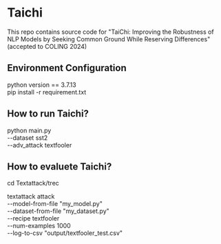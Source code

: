 # Taichi

This repo contains source code for "TaiChi: Improving the Robustness of NLP Models by Seeking
Common Ground While Reserving Differences" (accepted to COLING 2024)

## Environment Configuration
python version == 3.7.13 \
pip install -r requirement.txt

## How to run Taichi?
python main.py \
--dataset sst2 \
--adv_attack textfooler 

## How to evaluete Taichi?
cd Textattack/trec

textattack attack \
--model-from-file "my_model.py" \
--dataset-from-file "my_dataset.py" \
--recipe textfooler  \
--num-examples 1000 \
--log-to-csv "output/textfooler_test.csv" 
